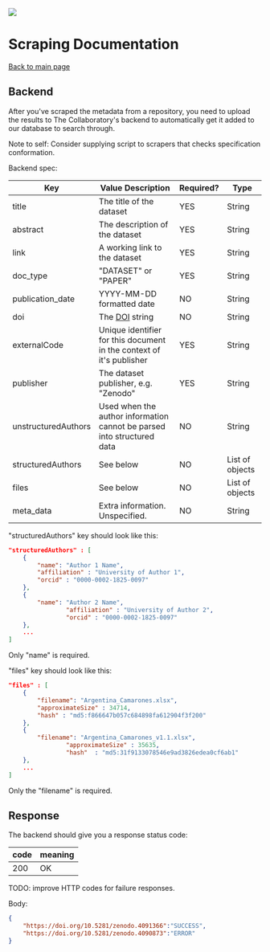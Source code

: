 ![](../semanticsearch/logo.svg)

# Scraping Documentation
[Back to main page](README.md)

## Backend
After you've scraped the metadata from a repository, you need to upload the results to The Collaboratory's backend to automatically get it added to our database to search through.

Note to self: Consider supplying script to scrapers that checks specification conformation.

Backend spec:

| Key      | Value Description | Required? | Type |
| ----------- | -----------    | -----------  | ----------- |
| title      | The title of the dataset          | YES | String |
| abstract   | The description of the dataset           | YES | String|
| link | A working link to the dataset | YES | String |
| doc_type | "DATASET" or "PAPER" | YES | String |
| publication_date | YYYY-MM-DD formatted date | NO | String |
| doi | The [DOI](https://www.doi.org/) string | NO | String |
| externalCode      | Unique identifier for this document in the context of it's publisher    | YES | String |
| publisher | The dataset publisher, e.g. "Zenodo" | YES | String |
| unstructuredAuthors | Used when the author information cannot be parsed into structured data | NO | String |
| structuredAuthors | See below | NO | List of objects |
| files | See below | NO | List of objects |
| meta_data | Extra information. Unspecified. | NO | String |

"structuredAuthors" key should look like this:

```json
"structuredAuthors" : [
	{
		"name": "Author 1 Name",
		"affiliation" : "University of Author 1",
		"orcid" : "0000-0002-1825-0097"
	},
	{
		"name":	"Author	2 Name",
                "affiliation" :	"University of Author 2",
                "orcid"	: "0000-0002-1825-0097"
	},
	...
]
```
Only "name" is required.


"files" key should look like this:

```json
"files" : [
	{
		"filename": "Argentina_Camarones.xlsx",
		"approximateSize" : 34714,
		"hash" : "md5:f866647b057c684898fa612904f3f200"
	},
	{
		"filename":	"Argentina_Camarones_v1.1.xlsx",
                "approximateSize" : 35635,
                "hash"	: "md5:31f9133078546e9ad3826edea0cf6ab1"
	},
	...
]
```
Only the "filename" is required.


## Response
The backend should give you a response status code:

| code | meaning |
| --- | --- |
| 200 | OK |

TODO: improve HTTP codes for failure responses.

Body:

```json
{
	"https://doi.org/10.5281/zenodo.4091366":"SUCCESS",
	"https://doi.org/10.5281/zenodo.4090873":"ERROR"
}
```
